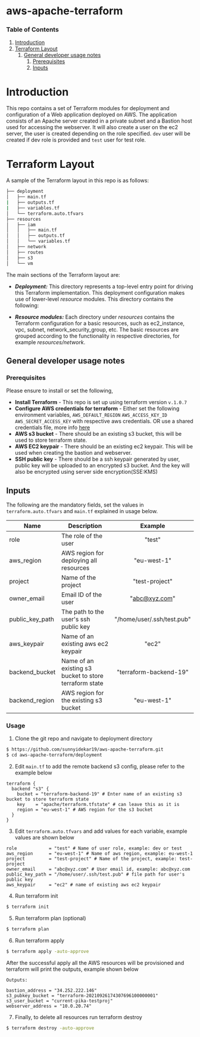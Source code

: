# aws-apache-terraform

### Table of Contents
1. [Introduction](#introduction)
1. [Terraform Layout](#terraform_layout)
    1. [General developer usage notes](#dev_notes)
        1. [Prerequisites](#prereq)
        1. [Inputs](#inputs)

# Introduction <a name="introduction"/>
This repo contains a set of Terraform modules for deployment and configuration of a Web application deployed on AWS.
The application consists of an Apache server created in a private subnet and a Bastion host used for accessing the webserver.
It will also create a user on the ec2 server, the user is created depending on the role specified. `dev` user will be created if dev role is provided
and `test` user for test role.

# Terraform Layout <a name="terraform_layout"/>

A sample of the Terraform layout in this repo is as follows:
```bash
├── deployment
│   ├── main.tf
|   ├── outputs.tf
|   ├── variables.tf
│   └── terraform.auto.tfvars
├── resources
│   ├── iam
│   │   ├── main.tf
│   │   ├── outputs.tf
│   │   └── variables.tf
│   ├── network
│   ├── routes
│   ├── s3
│   └── vm
```

The main sections of the Terraform layout are:

* **_Deployment:_** This directory represents a top-level
  entry point for driving this Terraform implementation. This deployment configuration
  makes use of lower-level _resource_ modules. This directory contains the following:

* **_Resource modules:_** Each directory under _resources_ contains the
  Terraform configuration for a basic resources, such as ec2_instance,
  vpc, subnet, network_security_group, etc. The basic resources are grouped according to
  the functionality in respective directories, for example _resources/network_. 
    
## General developer usage notes <a name="dev_notes"/>

### Prerequisites <a name="prereq"/>

Please ensure to install or set the following,
* **Install Terraform** - This repo is set up using terraform version `v.1.0.7`
* **Configure AWS credentials for terraform** - Either set the following environment variables, `AWS_DEFAULT_REGION` `AWS_ACCESS_KEY_ID` `AWS_SECRET_ACCESS_KEY`
  with respective aws credentials. OR use a shared credentials file, more info [here](https://registry.terraform.io/providers/hashicorp/aws/latest/docs#environment-variables)
* **AWS s3 bucket** - There should be an existing s3 bucket, this will be used to store terraform state.
* **AWS EC2 keypair** - There should be an existing ec2 keypair. This will be used when creating the bastion and webserver.  
* **SSH public key** - There should be a ssh keypair generated by user, public key will be uploaded to an encrypted s3 bucket.
And the key will also be encrypted using server side encryption(SSE:KMS)
  

## Inputs <a name="inputs"/>
The following are the mandatory fields, set the values in `terraform.auto.tfvars` and `main.tf` explained in usage below.

| Name | Description | Example | 
|------|-------------|:----:|
| role | The role of the user | "test" |
| aws\_region | AWS region for deploying all resources | "eu-west-1" |
| project | Name of the project | "test-project" |
| owner\_email | Email ID of the user | "abc@xyz.com" |
| public\_key\_path | The path to the user's ssh public key | "/home/user/.ssh/test.pub" |
| aws\_keypair | Name of an existing aws ec2 keypair | "ec2" |
| backend\_bucket | Name of an existing s3 bucket to store terraform state | "terraform-backend-19" |
| backend\_region | AWS region for the existing s3 bucket | "eu-west-1" |

### Usage <a name="usage"/>

1. Clone the git repo and navigate to deployment directory

```bash
$ https://github.com/sunnyidekar19/aws-apache-terraform.git
$ cd aws-apache-terraform/deployment
```

2. Edit `main.tf` to add the remote backend s3 config, please refer to the example below
```hcl
terraform {
  backend "s3" {
    bucket = "terraform-backend-19" # Enter name of an existing s3 bucket to store terraform state
    key    = "apache/terraform.tfstate" # can leave this as it is
    region = "eu-west-1" # AWS region for the s3 bucket
  }
}
```

3. Edit `terraform.auto.tfvars` and add values for each variable, example values are shown below
```hcl
role            = "test" # Name of user role, example: dev or test
aws_region      = "eu-west-1" # Name of aws region, example: eu-west-1
project         = "test-project" # Name of the project, example: test-project
owner_email     = "abc@xyz.com" # User email id, example: abc@xyz.com
public_key_path = "/home/user/.ssh/test.pub" # file path for user's public key
aws_keypair     = "ec2" # name of existing aws ec2 keypair
```

4. Run terraform init
```bash
$ terraform init
```

5. Run terraform plan (optional)
```bash
$ terraform plan
```

6. Run terraform apply
```bash
$ terraform apply -auto-approve
```
After the successful apply all the AWS resources will be provisioned and terraform will print the outputs, example shown below
```hcl
Outputs:

bastion_address = "34.252.222.146"
s3_pubkey_bucket = "terraform-20210926174307696100000001"
s3_user_bucket = "current-pika-testproj"
webserver_address = "10.0.20.74"
```

7. Finally, to delete all resources run terraform destroy
```bash
$ terraform destroy -auto-approve
```
